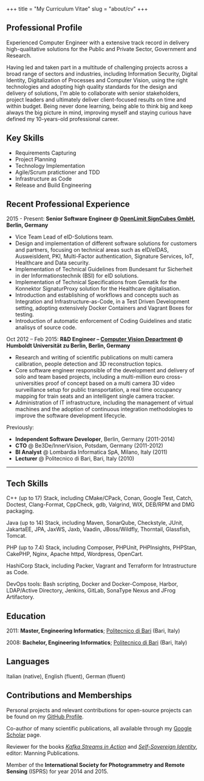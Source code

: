 +++
title = "My Curriculum Vitae"
slug = "about/cv"
+++

Professional Profile
----------

Experienced Computer Engineer with a extensive track record in delivery high-qualitative solutions for the Public and Private Sector, Government and Research.

Having led and taken part in a multitude of challenging projects across a broad range of sectors and industries, including Information Security, Digital Identity, Digitalization of Processes and Computer Vision, using the right technologies and adopting high quality standards for the design and delivery of solutions, I'm able to collaborate with senior stakeholders, project leaders and ultimately deliver client-focused results on time and within budget.
Being never done learning, being able to think big and keep always the big picture in mind, improving myself and staying curious have defined my 10-years-old professional career. 

Key Skills
----------

* Requirements Capturing 
* Project Planning
* Technology Implementation
* Agile/Scrum pratictioner and TDD
* Infrastructure as Code 
* Release and Build Engineering

Recent Professional Experience
----------

2015 - Present:   **Senior Software Engineer @ [OpenLimit SignCubes GmbH](https://www.openlimit.com), Berlin, Germany**

* Vice Team Lead of eID-Solutions team.
* Design and implementation of different software solutions for customers and partners, focusing on technical areas such as eID/eIDAS, AusweisIdent, PKI, Multi-Factor authentication, Signature Services, IoT, Healthcare and Data security.
* Implementation of Technical Guidelines from Bundesamt fur Sicherheit in der Informationstechnik (BSI) for eID solutions.
* Implementation of Technical Specifications from Gematik for the Konnektor SignaturProxy solution for the Healthcare digitalisation.
* Introduction and establishing of workflows and concepts such as Integration and Infrastructure-as-Code, in a Test Driven Development setting, adopting extensively Docker Containers and Vagrant Boxes for testing.
* Introduction of automatic enforcement of Coding Guidelines and static analisys of source code. 
    
    
Oct 2012 – Feb 2015:   **R&D Engineer – [Computer Vision Department](https://www2.informatik.hu-berlin.de/~wwwcv/index.php?menu=start) @ Humboldt Universität zu Berlin, Berlin, Germany**

* Research and writing of scientific publications on multi camera calibration, people detection and 3D reconstruction topics.
* Core software engineer responsible of the development and delivery of solo and team based projects, including a multi-million euro cross-universities proof of concept based on a multi camera 3D video surveillance setup for public transportation, a real time occupancy mapping for train seats and an intelligent single camera tracker.
* Administration of IT infrastructure, including the management of virtual machines and the adoption of continuous integration methodologies to improve the software development lifecycle.

Previously: 

* **Independent Software Developer**, Berlin, Germany (2011-2014)
* **CTO** @ Be3De/InnerVision, Potsdam, Germany (2011-2012)
* **BI Analyst** @ Lombardia Informatica SpA, Milano, Italy (2011)
* **Lecturer** @ Politecnico di Bari, Bari, Italy (2010)

------

Tech Skills
---------

C++ (up to 17) Stack, including CMake/CPack, Conan, Google Test, Catch, Doctest, Clang-Format, CppCheck, gdb, Valgrind, WIX, DEB/RPM and DMG packaging.

Java (up to 14) Stack, including Maven, SonarQube, Checkstyle, JUnit, JakartaEE, JPA, JaxWS, Jaxb, Vaadin, JBoss/Wildfly, Thorntail, Glassfish, Tomcat.

PHP (up to 7.4) Stack, including Composer, PHPUnit, PHPInsights, PHPStan, CakePHP, Nginx, Apache httpd, Wordpress, OpenCart.

HashiCorp Stack, including Packer, Vagrant and Terraform for Intrastructure as Code.

DevOps tools: Bash scripting, Docker and Docker-Compose, Harbor, LDAP/Active Directory, Jenkins, GitLab, SonaType Nexus and JFrog Artifactory.


Education
---------

2011:   **Master, Engineering Informatics**; [Politecnico di Bari](https://www.poliba.it) (Bari, Italy)

2008:   **Bachelor, Engineering Informatics**; [Politecnico di Bari](https://www.poliba.it) (Bari, Italy)

Languages
---------

Italian (native), English (fluent), German (fluent)

Contributions and Memberships
---------

Personal projects and relevant contributions for open-source projects can be found on my [GitHub Profile](https://github.com/madduci).

Co-author of many scientific publications, all available through my [Google Scholar](https://scholar.google.com/citations?user=CjUUKOMAAAAJ&hl=en) page.

Reviewer for the books [_Kafka Streams in Action_](https://www.manning.com/books/kafka-streams-in-action) and [_Self-Sovereign Identity_](https://www.manning.com/books/self-sovereign-identity), editor: Manning Publications.

Member of the **International Society for Photogrammetry and Remote Sensing** (ISPRS) for year 2014 and
2015.
